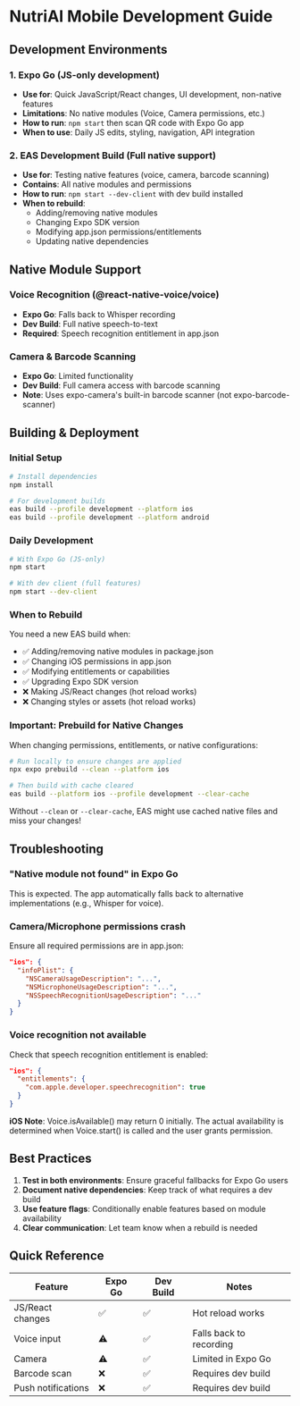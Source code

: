 # NutriAI Mobile Development Guide

## Development Environments

### 1. Expo Go (JS-only development)
- **Use for**: Quick JavaScript/React changes, UI development, non-native features
- **Limitations**: No native modules (Voice, Camera permissions, etc.)
- **How to run**: `npm start` then scan QR code with Expo Go app
- **When to use**: Daily JS edits, styling, navigation, API integration

### 2. EAS Development Build (Full native support)
- **Use for**: Testing native features (voice, camera, barcode scanning)
- **Contains**: All native modules and permissions
- **How to run**: `npm start --dev-client` with dev build installed
- **When to rebuild**: 
  - Adding/removing native modules
  - Changing Expo SDK version
  - Modifying app.json permissions/entitlements
  - Updating native dependencies

## Native Module Support

### Voice Recognition (@react-native-voice/voice)
- **Expo Go**: Falls back to Whisper recording
- **Dev Build**: Full native speech-to-text
- **Required**: Speech recognition entitlement in app.json

### Camera & Barcode Scanning
- **Expo Go**: Limited functionality
- **Dev Build**: Full camera access with barcode scanning
- **Note**: Uses expo-camera's built-in barcode scanner (not expo-barcode-scanner)

## Building & Deployment

### Initial Setup
```bash
# Install dependencies
npm install

# For development builds
eas build --profile development --platform ios
eas build --profile development --platform android
```

### Daily Development
```bash
# With Expo Go (JS-only)
npm start

# With dev client (full features)
npm start --dev-client
```

### When to Rebuild
You need a new EAS build when:
- ✅ Adding/removing native modules in package.json
- ✅ Changing iOS permissions in app.json
- ✅ Modifying entitlements or capabilities
- ✅ Upgrading Expo SDK version
- ❌ Making JS/React changes (hot reload works)
- ❌ Changing styles or assets (hot reload works)

### Important: Prebuild for Native Changes
When changing permissions, entitlements, or native configurations:
```bash
# Run locally to ensure changes are applied
npx expo prebuild --clean --platform ios

# Then build with cache cleared
eas build --platform ios --profile development --clear-cache
```

Without `--clean` or `--clear-cache`, EAS might use cached native files and miss your changes!

## Troubleshooting

### "Native module not found" in Expo Go
This is expected. The app automatically falls back to alternative implementations (e.g., Whisper for voice).

### Camera/Microphone permissions crash
Ensure all required permissions are in app.json:
```json
"ios": {
  "infoPlist": {
    "NSCameraUsageDescription": "...",
    "NSMicrophoneUsageDescription": "...",
    "NSSpeechRecognitionUsageDescription": "..."
  }
}
```

### Voice recognition not available
Check that speech recognition entitlement is enabled:
```json
"ios": {
  "entitlements": {
    "com.apple.developer.speechrecognition": true
  }
}
```

**iOS Note**: Voice.isAvailable() may return 0 initially. The actual availability is determined when Voice.start() is called and the user grants permission.

## Best Practices

1. **Test in both environments**: Ensure graceful fallbacks for Expo Go users
2. **Document native dependencies**: Keep track of what requires a dev build
3. **Use feature flags**: Conditionally enable features based on module availability
4. **Clear communication**: Let team know when a rebuild is needed

## Quick Reference

| Feature | Expo Go | Dev Build | Notes |
|---------|---------|-----------|-------|
| JS/React changes | ✅ | ✅ | Hot reload works |
| Voice input | ⚠️ | ✅ | Falls back to recording |
| Camera | ⚠️ | ✅ | Limited in Expo Go |
| Barcode scan | ❌ | ✅ | Requires dev build |
| Push notifications | ❌ | ✅ | Requires dev build |